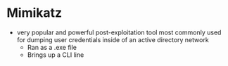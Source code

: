 # Mimikatz

- very popular and powerful post-exploitation tool most commonly used for dumping user credentials inside of an active directory network
  - Ran as a .exe file
  - Brings up a CLI line
